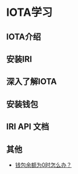 # IOTA学习

## IOTA介绍

## 安装IRI

## 深入了解IOTA

## 安装钱包

## IRI API 文档

## 其他

* [钱包余额为0时怎么办？](other/My-IOTA-balance-is-zero.md)
